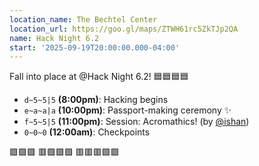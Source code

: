 ```yaml
---
location_name: The Bechtel Center
location_url: https://goo.gl/maps/ZTWH61rc5ZkTJp2QA
name: Hack Night 6.2
start: '2025-09-19T20:00:00.000-04:00'
---
```


Fall into place at @Hack Night 6.2! 🟦🟦🟦🟦

- `d~5~5|5` **(8:00pm)**: Hacking begins
- `e~a~a|a` **(10:00pm)**: Passport-making ceremony ✨
- `f~5~5|5` **(11:00pm)**: Session: Acromathics! (by [@ishan](https://github.com/quackduck))
- `0~0~0` **(12:00am)**: Checkpoints

🟪🟪🟪
🟥🟪🟩🟩
🟥🟥🟥🟩🟩